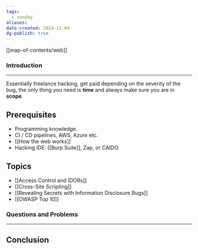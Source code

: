 ```yaml
---
tags:
  - sunday
aliases: 
date-created: 2024-11-04
dg-publish: true
---
```

[[map-of-contents/web]]
### Introduction 
---
Essentially freelance hacking, get paid depending on the severity of the bug, the only thing you need is **time** and always make sure you are in **scope**.
## Prerequisites

- Programming knowledge.
- CI / CD pipelines, AWS, Azure etc.
- [[How the web works]]
- Hacking IDE: [[Burp Suite]], Zap, or CAIDO.
## Topics

- [[Access Control and IDORs]]
- [[Cross-Site Scripting]]
- [[Revealing Secrets with Information Disclosure Bugs]]
- [[OWASP Top 10]]
### Questions and Problems
---
## Conclusion


